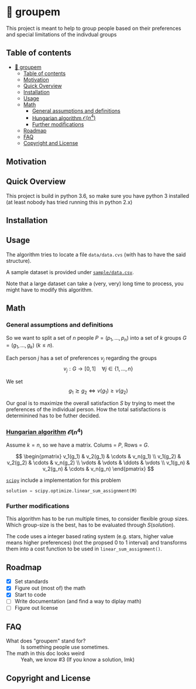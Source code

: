 # :construction: groupem

This project is meant to help to group people based on their preferences and special limitations of the indivdual groups

## Table of contents

- [:construction: groupem](#construction-groupem)
  - [Table of contents](#table-of-contents)
  - [Motivation](#motivation)
  - [Quick Overview](#quick-overview)
  - [Installation](#installation)
  - [Usage](#usage)
  - [Math](#math)
    - [General assumptions and definitions](#general-assumptions-and-definitions)
    - [Hungarian algorithm $\mathcal{O} (n^4)$](#hungarian-algorithm-mathcalo-n4)
    - [Further modifications](#further-modifications)
  - [Roadmap](#roadmap)
  - [FAQ](#faq)
  - [Copyright and License](#copyright-and-license)

## Motivation

<!-- TODO -->

## Quick Overview

This project is build in python 3.6, so make sure you have python 3 installed (at least nobody has tried running this in python 2.x)
<!-- TODO -->

## Installation

<!-- TODO -->

## Usage

The algorithm tries to locate a file `data/data.cvs` (with has to have the said structure).

A sample dataset is provided under [`sample/data.csv`](/sample/data.csv).

Note that a large dataset can take a (very, very) long time to process, you might have to modify this algorithm.

## Math

### General assumptions and definitions

So we want to split a set of $n$ people $P = (p_1, \dots, p_n)$ into a set of $k$ groups $G = (g_1, \dots, g_k)$ ($k \leq n)$.

Each person $j$ has a set of preferences $v_j$ regarding the groups
$$v_j : G \to [0,1] \quad \forall j \in \{ 1, \dots, n \}$$

We set
$$g_1 \succsim g_2 \Leftrightarrow v(g_1) \geq v(g_2)$$

Our goal is to maximize the overall satisfaction $S$ by trying to meet the preferences of the individual person. How the total satisfactions is determinined has to be futher decided.

### [Hungarian algorithm](https://en.wikipedia.org/wiki/Hungarian_algorithm) $\mathcal{O} (n^4)$

Assume $k = n$, so we have a matrix.
Colums = $P$,
Rows = $G$.

$$
\begin{pmatrix}
v_1(g_1) & v_2(g_1) & \cdots & v_n(g_1) \\
v_1(g_2) & v_2(g_2) & \cdots & v_n(g_2) \\
\vdots & \vdots & \ddots & \vdots \\
v_1(g_n) & v_2(g_n) & \cdots & v_n(g_n)
\end{pmatrix}
$$

[`scipy`](https://docs.scipy.org/doc/scipy-0.18.1/reference/generated/scipy.optimize.linear_sum_assignment.html) include a implementation for this problem

```python
solution = scipy.optimize.linear_sum_assignment(M)
```

### Further modifications

This algorithm has to be run multiple times, to consider flexible group sizes.
Which group-size is the best, has to be evaluated through $S(solution)$.
<!-- TODO -->

The code uses a integer based rating system (e.g. stars, higher value means higher preferences) (not the propsed 0 to 1 interval) and transforms them into a cost function to be used in `linear_sum_assignment()`.

## Roadmap

- [x] Set standards
- [x] Figure out (most of) the math
- [x] Start to code
- [ ] Write documentation (and find a way to diplay math)
- [ ] Figure out license

<!-- TBC -->

## FAQ

<dl>
  <dt>What does "groupem" stand for?</dt>
  <dd>Is something people use sometimes.</dd>

  <dt>The math in this doc looks weird</dt>
  <dd>Yeah, we know #3 (If you know a solution, lmk)</dd>
</dl>

## Copyright and License
